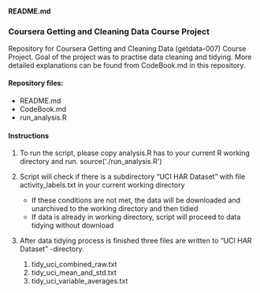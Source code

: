 #### README.md
### Coursera Getting and Cleaning Data Course Project  
  
Repository for Coursera Getting and Cleaning Data (getdata-007) Course Project. Goal of the project was to practise data cleaning and tidying. More detailed explanations can be found from CodeBook.md in this repository.  

#### Repository files:
- README.md
- CodeBook.md
- run_analysis.R  

#### Instructions
1. To run the script, please copy analysis.R has to your current R working directory and run.
source('./run_analysis.R')  

2. Script will check if there is a subdirectory “UCI HAR Dataset” with file activity_labels.txt in your current working directory
	* If these conditions are not met, the data will be downloaded and unarchived to the working directory and then tidied
	* If data is already in working directory, script will proceed to data tidying without download  

3. After data tidying process is finished three files are written to “UCI HAR Dataset” -directory.
	1. tidy_uci_combined_raw.txt
	2. tidy_uci_mean_and_std.txt
	3. tidy_uci_variable_averages.txt

